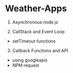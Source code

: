 # Weather-Apps

1. Asynchronous node.js

2.  CallStack and Event Loop
*  setTimeout functions

3.  Callback Functions and API
*  using googleapis
 *  NPM request
